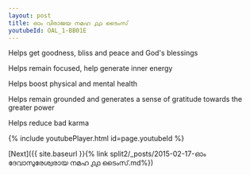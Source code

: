 ```yaml
---
layout: post
title: ഓം വിരാജയ നമഹ ൧൧ ടൈംസ്
youtubeId: OAL_1-BB01E
---
```

 
 
Helps get goodness, bliss and peace and God's blessings
 
Helps remain focused, help generate inner energy 
 
Helps boost physical and mental health 
 
Helps remain grounded and generates a sense of gratitude towards the greater power 
 
Helps reduce bad karma
 
 
 
 


{% include youtubePlayer.html id=page.youtubeId %}
 
[Next]({{ site.baseurl }}{% link  split2/_posts/2015-02-17-ഓം ദേവാസുരേശ്വരായ നമഹ ൧൧ ടൈംസ്.md%})
 
